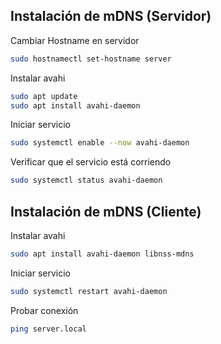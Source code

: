 
## Instalación de mDNS (Servidor)

Cambiar Hostname en servidor
```bash
sudo hostnamectl set-hostname server
```

Instalar avahi
```bash
sudo apt update
sudo apt install avahi-daemon
```

Iniciar servicio
```bash
sudo systemctl enable --now avahi-daemon
```

Verificar que el servicio está corriendo
```bash
sudo systemctl status avahi-daemon
```

## Instalación de mDNS (Cliente)

Instalar avahi
```bash
sudo apt install avahi-daemon libnss-mdns
```

Iniciar servicio
```bash
sudo systemctl restart avahi-daemon
```

Probar conexión
```bash
ping server.local
```
